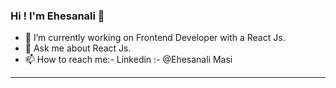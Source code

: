 ### Hi ! I'm Ehesanali 👋

- 🔭 I’m currently working on Frontend Developer with a React Js.
- 💬 Ask me about React Js.
- 📫 How to reach me:- Linkedin :- @Ehesanali Masi 
<hr/>
